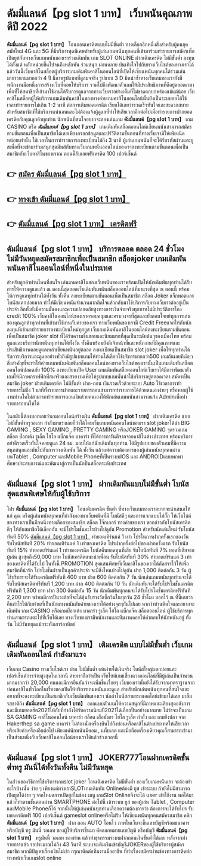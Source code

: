 # ดัมมี่แลนด์【pg slot 1 บาท】  เว็บพนันคุณภาพดีปี 2022

**ดัมมี่แลนด์【pg slot 1 บาท】** โอนถอนเครดิตแบบไม่มีขั้นต่ำ  ทางเลือกอีกหนึ่งสิ่งสำหรับผู้คนยุคสมัยใหม่ 4G และ 5G ที่มีบริการสุดพิเศษสำหรับผู้เล่นเกมพนันทุกคนที่เข้ามาร่วมทำรายการสมัครเพื่อเปิดยูสกับทางเว็บเกมพนันของเราร่วมเดิมพัน เกม SLOT ONLINE ฝากเติมเครดิต ไม่มีขั้นต่ำ ลงทุนได้ตั้งแต่ หลักหน่วยขึ้นไปจนถึงหลักพัน ร่วมสนุก ผ่อนคลาย บันเทิงใจไปกับทางเว็บไซต์ของทางเราได้แล้ววันนี้เว็บคาสิโนสล็อตผู้บริการเกมเดิมพันคาสิโนออนไลน์ที่เปิดให้เซียนพนันทุกคนได้ร่วมเล่นมายาวนานมากกว่า 4 ปี มีภาพรูปแบบที่ดูสมจจริง รูปแบบ 3 D
มิหนำซ้ำทางเว็บเกมของเรายังมี พนักงานมือหนึ่งการสร้างเว็บที่คอยให้บริการ  รวมไปถึงพัฒนาตัวเกมให้มีประสิทธิภาพที่ดีอยู่ตลอดเวลา เพื่อที่ให้สมาชิกที่เข้ามาใช้งานได้รับการดูแลจากทางเว็บเราอย่างเต็มที่ไม่ขาดตกบกพร่องแม้แต่น้อย เว็บคาสิโนสล็อตผู้ให้บริการเกมเดิมพันคาสิโนของทางค่ายเกมคาสิโนออนไลน์นั้นยังเป็นระบบออโต้ใช้เวลาทำรายการไม่เกิน 1-2 นาที ต่อการเติมยอดเครดิต เรียกได้เลยว่ารวดเร็วทันใจและสะดวกสบายสำหรับสมาชิกที่ใช้บริการแน่นอนและไม่ต้องแจ้งผู้ดูแลที่ทำให้เสียเวลาอีกต่อไปเมื่อทำรายการฝากยอดเครดิตกับคุณลูกค้าทุกท่าน
นักพนันที่สนใจอยากจะลองเล่นเกม **ดัมมี่แลนด์【pg slot 1 บาท】** เกม CASINO  หรือ ***ดัมมี่แลนด์【pg slot 1 บาท】*** เกมเดิมพันสล็อตออนไลน์เซียนพนันสามารถสมัครตามขั้นตอนเพื่อเป็นสมาชิกได้เลยเพียงกรอกข้อมูลและปรัวัติตามขั้นตอนที่ทางเว็บเรามีให้เพียงนิดหน่อยเท่านั้น ใช้เวลาในการทำรายการลงทะเบียนไม่ถึง 3 นาที ผู้เล่นเกมพนันก็จะได้รับรหัสผ่านและยูสเพื่อที่จะเข้ามาร่วมสนุกสุดมันส์กับทางเว็บเกมพนันออนไลน์ของเราลงทะเบียนตามขั้นตอนเพื่อเป็นสมาชิกกับเว็บคาสิโนของเราณ ตอนนี้รับเลยฟรีเครดิต 100 เปอร์เซ็นต์ 

## 👉 [สมัคร ดัมมี่แลนด์【pg slot 1 บาท】](https://archa888.com/)
## 👉 [ทางเข้า ดัมมี่แลนด์【pg slot 1 บาท】](https://archa888.com/)
## 👉 [ดัมมี่แลนด์【pg slot 1 บาท】 เครดิตฟรี](https://archa888.com/)

## ดัมมี่แลนด์【pg slot 1 บาท】 บริการตลอด ตลอด 24 ชั่วโมง ไม่มีวันหยุดสมัครสมาชิกเพื่อเป็นสมาชิก สล็อตjoker เกมเดิมพันพนันคาสิโนออนไลน์ที่หนึ่งในประเทศ

สำหรับลูกค้าท่านไหนที่สนใจ เล่นเกมคาสิโนของเว็บพนันของเราพร้อมเปิดให้นักเดิมพันทุกท่านได้รับการให้ความดูแลแล้ว ณ ตอนนี้สุดยอดเว็บเดิมพันพนันสล็อตออนไลน์ที่มาแรงที่สุด ณ ตอนนี้ พร้อมให้การดูแลทุกท่านได้ทั้งวัน ทั้งคืน ลงทะเบียนตามขั้นตอนเพื่อเป็นสมาชิก สล็อต Joker แจ็กพอตและโบนัสแตกบ่อยมาก ทำให้มีเซียนพนันจำนวนมากติดใจแล้วกลับมาใช้บริการกับทางเว็บเราต่ออยู่เป็นประจำ อีกทั้งยังมีความมั่นคงและความปลอดภัยสูงทางการเงินจ่ายจริงทุกบาทไม่มีประวัติการโกง credit 100% เว็บคาสิโนออนไลน์ของเราครอบคลุมและครบวงจรที่สุดและยังตอบโจทย์ทุกการเล่นของคุณลูกค้าทุกท่านที่เข้ามาใช้งานกับค่ายของเรา
ทางเว็บพนันของเรามี Credit Freeแจกให้กับนักลงทุนที่เข้ามาทำรายการลงทะเบียนใหม่ทุกยูส เว็บเกมเดิมพันคาสิโนออนไลน์ลงทะเบียนตามขั้นตอนเพื่อเป็นสมาชิก joker slot ที่ได้รับความชื่นชอบและนิยมมากที่สุดเป็นระดับต้นๆของเมืองไทย พร้อมดูแลและบริการนักพนันทุกท่านได้ทั้งวัน ทั้งคืนพร้อมยังมีเจ้าหน้าที่และพนักงานที่มีคุณภาพและประสิทธิภาพคอยดูแลเหล่าเซียนพนันอยู่ตลอด ลงทะเบียนเป็นสมาชิก slot joker เพื่อให้ทุกท่านได้รับการบริการและดูแลอย่างทั่วถึงมีรูปแบบเกมให้ท่านได้เลือกใช้บริการมากกว่า500 เกมกันเลยทีเดียว
สิ่งสำคัญที่จะทำให้ค่ายเกมพนันเดิมพันสล็อตออนไลน์ของทางเว็บไซต์ของเรานั้นเป็นเกมเดิมพันสล็อตออนไลน์ปลอดภัย 100% ลงทะเบียนเปิด User  เกมเดิมพันสล็อตออนไลน์เว็บเราได้มีการพัฒนาตัวเกมให้มีภาพกราฟฟิกที่สมจริงและสวยงามเพื่อให้รูปแบบเกมนั้นน่าใช้บริการอยู่ตลอดเวลา สมัครเป็นสมาชิก joker ฝากเติมเครดิต ไม่มีขั้นต่ำ ฝาก-ถอน เงินรวดเร็วด้วยระบบ Auto ใช้เวลาการทำรายการไม่ถึง 1 นาทีทั้งรายการฝากและรายการถอนสามารถทำรายการได้ด้วยตนเองง่ายๆ หรือหากผู้ใช้งานท่านใดไม่สามารถทำรายการถอนเงินด้วยตนเองได้นักเล่นเกมพนันสามารถแจ้ง Adminเพื่อทำรายการถอนให้ได้

ในสมัยนี้ต้องบอกเลยว่าเกมออนไลน์สร้างเงิน **ดัมมี่แลนด์【pg slot 1 บาท】** ฝากเติมเครดิต แบบไม่มีขั้นต่ำทรูวอเลท กำลังมาแรงเลยก็ว่าได้โดยเว็บเกมพนันออนไลน์ของเรา slot jokerได้นำ BIG GAMING , SEXY GAMING , PRETTY GAMING หรือJOKER GAMING จุดรวมเกมสล็อต ป๊อกเด้ง รูเล็ต ไฮโล แบ็กแจ๊ค บาคาร่า ที่ได้การการันตีจากจากคาสิโนต่างประเทศ พร้อมบริการอย่าดีรวดเร็วทันใจคอยดูแล 24 ชม. มอบให้แก่นักเดิมพันทุกท่าน ได้มีรูปแบบของตัวเกมที่มีความสนุกสนุกและมันไปกับการวางเดิมพัน ได้ ทั้งวัน แล้วแต่ความต้องการของผู้เล่นพนันทุกคนผ่านบนTablet , Computer และMobile Phoneที่เป็นระบบIOS และ ANDROIDแบบพกพา ศึกษาประสบการณ์และพัฒนาสู่การเป็นนักปั่นสล็อตระดับประเทศ

## ดัมมี่แลนด์【pg slot 1 บาท】 ฝากเดิมพันแบบไม่มีขั้นต่ำ โบนัสสุดแสนพิเศษให้กับผู้ใช้บริการ

โปร **ดัมมี่แลนด์【pg slot 1 บาท】** โอนเติมเครดิต ขั้นต่ำ ที่ทางเว็บเกมของเราอยากจะนำเสนอให้แก่  คุณ หรือผู้เล่นพนันทุกคนที่กำลังมองหาเว็บพนันที่มี โบนัสดีๆ และการแจกแบบไม่กั๊ก ให้เว็บไซต์ของทางเราเป็นอีกหนึ่งทางเลือกของสมาชิก สล็อต โจ๊กเกอร์ ทางค่ายของเรา ขอกล่าวกับโบนัสเครดิตดีๆ ให้กับสมาชิกได้เลือกกัน จะมีโปรโมชั่นอะไรบ้างไปดูกัน
 Promotion สำหรับนักเล่นใหม่ รับโบนัสทันที 50% [ดัมมี่แลนด์【pg slot 1 บาท】](https://archa888.com/) ทำยอดเทิร์นแค่ 1 เท่า
โปรในการฝากครั้งแรกของวัน รับโบนัสทันที 20% ทำยอดเทิร์นแค่ 1 เท่าของเครดิต
โปรฝากครั้งต่อไปของฝากครั้งแรก รับโบนัสทันที 15% ทำยอดเทิร์นแค่ 1 เท่าของเครดิต
โบนัสคืนยอดทุนที่เสีย รับโบนัสทันที 7% ยอดที่เสียจากผู้เล่น สูงสุดถึง50,000 บาท
โบนัสเครดิตแนะนำเพื่อน รับโบนัสทันที 30% ทำยอดเทิร์นแค่ 3 เท่าของเครดิตที่ได้รับไป
ในทั้งนี้ PROMOTION สุดแสนพิศษที่เว็บคาสิโนของเราได้คัดสรรไว้ให้เพื่อสมาชิกที่น่ารัก โปรโมชั่นฝากเป็นลูกค้าประจำ จะมีสิ่งไหนบ้างไปดูกัน
ฝาก 1,000 ติดต่อกัน 3 วัน ผู้ใช้บริการจะได้รับเครดิตฟรีทันที 400 บาท
ฝาก 600 ติดต่อกัน 7 วัน นักเล่นเกมพนันทุกท่านจะได้รับโบนัสเครดิตฟรีทันที 1,200 บาท
ฝาก 400 ติดต่อกัน 10 วัน นักเดิมพันจะได้รับโปรโมชั่นเครดิตฟรีทันที 1,300 บาท
ฝาก 300 ติดต่อกัน 15 วัน นักเดิมพันทุกคนจะได้รับโปรโมชั่นเครดิตฟรีทันที 2,200 บาท
พร้อมมีการปั่นวงล้อที่จะได้ลุ้นรับรางวัลบิ๊กวินในทุกวัน 24 ชั่วโมง บอกไว้ ณ ที่นี้เลยว่าคืนกำไรให้กับท่านที่เป็นนักแทงพนันกับค่ายของเราได้อย่างจุกๆกันไปเลย หากว่าท่านติดใจและอยากจะเดิมพัน เกม CASINO หรือเกมป๊อกเด้ง บาคาร่า รูเล็ต ไฮโล แบ็กแจ๊ค สล็อตออนไลน์ ผู้ใช้บริการทุกท่านสามารถแตะไปที่เว็บได้เลย ทางเว็บของเรามีพนักงานและทีมงานคอยให้คำตอบให้นักพนันอยู่ ทั้งวัน ไม่มีวันหยุดแม้กระทั่งเสาร์อาทิตย์

## ดัมมี่แลนด์【pg slot 1 บาท】 เติมเครดิต แบบไม่มีขั้นต่ำ  เว็บเกมเดิมพันออนไลน์ กำลังมาแรง

เว็บเกม Casino ทางเว็บไซต์เรา ฝาก ไม่มีขั้นต่ำ เล่นง่ายได้เงินจริง โบนัสใหญ่แตกบ่อยและเปอร์เซ็นต์การจ่ายสูงสุดในเวลานี ค่ายเราถือว่าเป็น เว็บไซต์เกมเสี่ยงดวงออนไลน์ที่มีผู้เล่นเป็นจำนวนมากมากกว่า 20,000 คนและมีการยืนยันว่าจะเพิ่มขึ้นเรื่อยๆ เว็บของเรานั้นยังได้รับจากมาตราฐานจากบ่อนคาสิโนทั่วโลกในเรื่องของเปิดให้บริการเกมพนันและดูแล สำหรับนักเล่นพนันทุกคนที่สนใจและอยากที่จะลงทะเบียนเป็นสมาชิกกับเว็บเดิมพันของเรา นักล่าโบนัสสามารถแอดไลน์เข้ามาได้เลย
	มาลิ้มรสชาติถึง **ดัมมี่แลนด์【pg slot 1 บาท】** ออกแบบตัวเกมให้ความสนุกที่มีภาพและเสียงสุดอลังการ และมีเกมยอดฮิต2021ให้กับที่กำลังได้รับความนิยมปี2021ได้เลือกปั่นอย่างมากมาย  ไม่ว่าจะเป็นเกม SA GAMING คาสิโนออนไลน์ บาคาร่า สล็อต เสือมังกร ไฮโล รูเล็ต กำถั่ว และ เกมยิงปลา จาก Hakerthep sa game บาคาร่า ไม่ต้องนั่งเครื่องบินไปถึงบ่อนหรือคาสิโนต่างประเทศให้เสียเวลา หรือเสียค่าเครื่องอีกต่อไป เพียงแค่นักพนันมีคอม , แท็บเลต และมือถือเครื่องเดียวคุณก็สามารถเข้ามาเป็นส่วนหนึ่งกับเว็บคาสิโนออนไลน์ของเราได้แล้วช่วงเวลานี้

## ดัมมี่แลนด์【pg slot 1 บาท】 JOKER777โอนฝากเครดิตขั้นต่ำทรู มันนี่ได้ทั้งวันทั้งคืน ไม่มีวันหยุด

ในส่วนของวิธีการใช้บริการเกมslot joker โอนเติมเครดิต ไม่มีขั้นต่ำ ของเว็บเกมพนันเรา จะต้องทำอะไรบ้างนั้น ง่าย ๆ เพียงแค่ทางเราSLOTเกมเดิมพัน Onlineต้องมี ยูส เข้าระบบ ถ้ายังไม่มีสามารถเปิดยูสได้ง่าย ๆ จากโหมดการเปิดยูสในช่อง เมนู เกมSlot Onlineจึงจะได้ user เข้าใช้งาน พอได้มาแล้วก็ทำตามขั้นตอนผ่าน SMARTPHONE ต่อไปนี้
เข้าระบบ ยูส  ของผู้เล่น Tablet , Computer และMobile Phoneก็ได้
จากนั้นให้ผู้เล่นพนันทุกท่านเลือกความต้องการว่า ต้องการจะได้รับโปร รับเลยเครดิตฟรี 100 เปอร์เซ็นต์ gameslot onlineหรือไม่รับ
ให้เซียนพนันทุกคนสมัครสมาชิก คลิก **ดัมมี่แลนด์【pg slot 1 บาท】** ฝาก ถอน AUTO โอนไว ภาพในเว็บจะขึ้นเลขบัญชีพร้อมธนาคาร หรือบัญชี ทรู มันนี่ วอเลท ของผู้ให้บริการขึ้นมา
คัดลอกหมายเลขบัญชี หรือบัญชี **ดัมมี่แลนด์【pg slot 1 บาท】** ทรูมันนี่ วอเลท ของท่าน แล้วทำธุรกรรมระบบฝากถอนเงินขั้นต่ำได้เลย
หลังจากทำรายการแล้ว รอประมาณไม่ถึง 43 วินาที ระบบจะเติมเงินเข้าบัญชีJOKERของผู้ใช้บริการผู้สมัครสมาชิก
หากมีปัญหาเรื่องเงินไม่เข้า กรุณาติดต่อทีมงานมืออาชีพ ที่ทำเรื่องสมัครผ่านช่องทางการติดต่อทางหน้าเว็บเกมslot online


